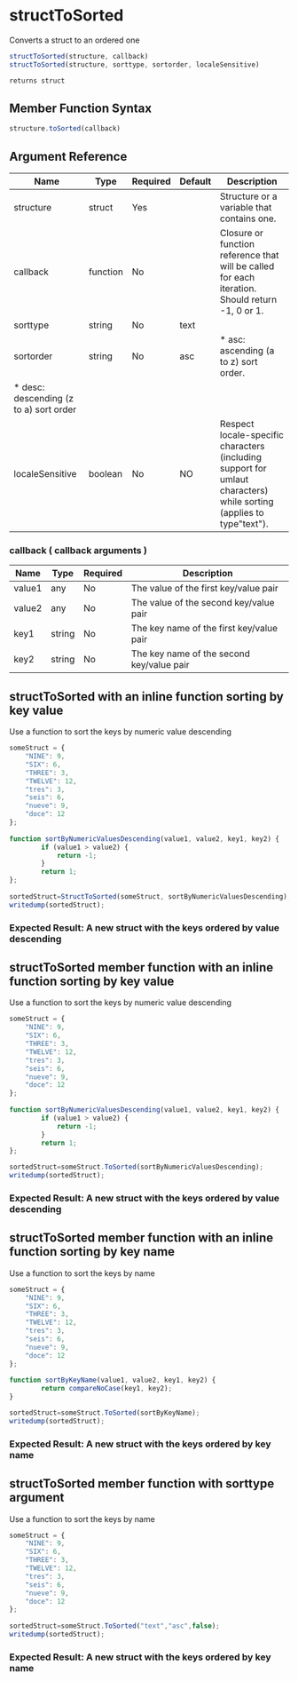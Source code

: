 # structToSorted

Converts a struct to an ordered one

```javascript
structToSorted(structure, callback)
structToSorted(structure, sorttype, sortorder, localeSensitive)
```

```javascript
returns struct
```

## Member Function Syntax

```javascript
structure.toSorted(callback)
```

## Argument Reference

| Name | Type | Required | Default | Description |
| --- | --- | --- | --- | --- |
| structure | struct | Yes |  | Structure or a variable that contains one. |
| callback | function | No |  | Closure or function reference that will be called for each iteration. Should return -1, 0 or 1. |
| sorttype | string | No | text |  |
| sortorder | string | No | asc | * asc: ascending (a to z) sort order.
* desc: descending (z to a) sort order |
| localeSensitive | boolean | No | NO | Respect locale-specific characters (including support for umlaut characters) while sorting (applies to type"text"). |

### callback ( callback arguments )
| Name | Type | Required | Description |
| --- | --- | --- | --- |
| value1 | any | No | The value of the first key/value pair
| value2 | any | No | The value of the second key/value pair
| key1 | string | No | The key name of the first key/value pair
| key2 | string | No | The key name of the second key/value pair

## structToSorted  with an inline function sorting by key value

Use a function to sort the keys by numeric value descending

```javascript
someStruct = {
    "NINE": 9,
    "SIX": 6,
    "THREE": 3,
    "TWELVE": 12,
    "tres": 3,
    "seis": 6,
    "nueve": 9,
    "doce": 12
};
     
function sortByNumericValuesDescending(value1, value2, key1, key2) {
        if (value1 > value2) {
            return -1;
        }
        return 1;
};
    
sortedStruct=StructToSorted(someStruct, sortByNumericValuesDescending);
writedump(sortedStruct);
```

### Expected Result: A new struct with the keys ordered by value descending

## structToSorted  member function with an inline function sorting by key value

Use a function to sort the keys by numeric value descending

```javascript
someStruct = {
    "NINE": 9,
    "SIX": 6,
    "THREE": 3,
    "TWELVE": 12,
    "tres": 3,
    "seis": 6,
    "nueve": 9,
    "doce": 12
};
     
function sortByNumericValuesDescending(value1, value2, key1, key2) {
        if (value1 > value2) {
            return -1;
        }
        return 1;
};

sortedStruct=someStruct.ToSorted(sortByNumericValuesDescending);
writedump(sortedStruct);
```

### Expected Result: A new struct with the keys ordered by value descending

## structToSorted  member function with an inline function sorting by key name

Use a function to sort the keys by name

```javascript
someStruct = {
    "NINE": 9,
    "SIX": 6,
    "THREE": 3,
    "TWELVE": 12,
    "tres": 3,
    "seis": 6,
    "nueve": 9,
    "doce": 12
};
     
function sortByKeyName(value1, value2, key1, key2) {
        return compareNoCase(key1, key2);
}

sortedStruct=someStruct.ToSorted(sortByKeyName);
writedump(sortedStruct);
```

### Expected Result: A new struct with the keys ordered by key name

## structToSorted  member function with sorttype argument

Use a function to sort the keys by name

```javascript
someStruct = {
    "NINE": 9,
    "SIX": 6,
    "THREE": 3,
    "TWELVE": 12,
    "tres": 3,
    "seis": 6,
    "nueve": 9,
    "doce": 12
};
     
sortedStruct=someStruct.ToSorted("text","asc",false);
writedump(sortedStruct);
```

### Expected Result: A new struct with the keys ordered by key name
